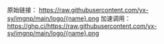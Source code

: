 原始链接：
https://raw.githubusercontent.com/yx-sy/imgnp/main/logo/{name}.png
加速调用：
https://ghp.ci/https://raw.githubusercontent.com/yx-sy/imgnp/main/logo/{name}.png
